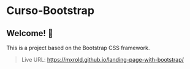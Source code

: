 # Curso-Bootstrap

## Welcome! 👋

This is a project based on the Bootstrap CSS framework.
> Live URL: https://mxrold.github.io/landing-page-with-bootstrap/
